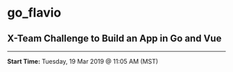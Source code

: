 # go_flavio

## X-Team Challenge to Build an App in Go and Vue

---

**Start Time:** Tuesday, 19 Mar 2019 @ 11:05 AM (MST)